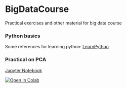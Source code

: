 # BigDataCourse
Practical exercises and other material for big data course

### Python basics
Some references for learning python:
[LearnPython](https://www.learnpython.org/)


### Practical on PCA
[Jupyter Notebook](practicals/PCA_practical.ipynb)

[![Open In Colab](https://colab.research.google.com/assets/colab-badge.svg)](https://colab.research.google.com/github/predictive-clinical-neuroscience/BigDataCourse/blob/main/practicals/PCA_practical.ipynb)
